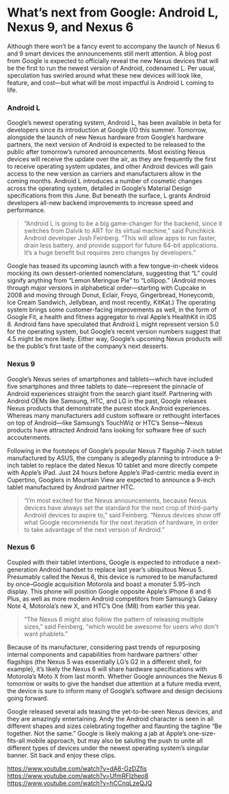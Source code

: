 # What’s next from Google: Android L, Nexus 9, and Nexus 6

Although there won’t be a fancy event to accompany the launch of Nexus 6 and 9 smart devices the announcements still merit attention. A blog post from Google is expected to officially reveal the new Nexus devices that will be the first to run the newest version of Android, codenamed L. Per usual, speculation has swirled around what these new devices will look like, feature, and cost—but what will be most impactful is Android L coming to life. 

### Android L

Google’s newest operating system, Android L, has been available in beta for developers since its introduction at Google I/O this summer. Tomorrow, alongside the launch of new Nexus hardware from Google’s hardware partners, the next version of Android is expected to be released to the public after tomorrow’s rumored announcements. Most existing Nexus devices will receive the update over the air, as they are frequently the first to receive operating system updates, and other Android devices will gain access to the new version as carriers and manufacturers allow in the coming months. Android L introduces a number of cosmetic changes across the operating system, detailed in Google’s Material Design specifications from this June. But beneath the surface, L grants Android developers all-new backend improvements to increase speed and performance.

> “Android L is going to be a big game-changer for the backend, since it switches from Dalvik to ART for its virtual machine,” said Punchkick Android developer Josh Feinberg. “This will allow apps to run faster, drain less battery, and provide support for future 64-bit applications. It’s a huge benefit but requires zero changes by developers.”

Google has teased its upcoming launch with a few tongue-in-cheek videos mocking its own dessert-oriented nomenclature, suggesting that “L” could signify anything from “Lemon Meringue Pie” to “Lollipop.” (Android moves through major versions in alphabetical order—starting with Cupcake in 2008 and moving through Donut, Eclair, Froyo, Gingerbread, Honeycomb, Ice Cream Sandwich, Jellybean, and most recently, KitKat.) The operating system brings some customer-facing improvements as well, in the form of Google Fit, a health and fitness aggregator to rival Apple’s HealthKit in iOS 8. Android fans have speculated that Android L might represent version 5.0 for the operating system, but Google’s recent version numbers suggest that 4.5 might be more likely. Either way, Google’s upcoming Nexus products will be the public’s first taste of the company’s next desserts.

### Nexus 9

Google’s Nexus series of smartphones and tablets—which have included five smartphones and three tablets to date—represent the pinnacle of Android experiences straight from the search giant itself. Partnering with Android OEMs like Samsung, HTC, and LG in the past, Google releases Nexus products that demonstrate the purest stock Android experiences. Whereas many manufacturers add custom software or rethought interfaces on top of Android—like Samsung’s TouchWiz or HTC’s Sense—Nexus products have attracted Android fans looking for software free of such accouterments.

Following in the footsteps of Google’s popular Nexus 7 flagship 7-inch tablet manufactured by ASUS, the company is allegedly planning to introduce a 9-inch tablet to replace the dated Nexus 10 tablet and more directly compete with Apple’s iPad. Just 24 hours before Apple’s iPad-centric media event in Cupertino, Googlers in Mountain View are expected to announce a 9-inch tablet manufactured by Android partner HTC.

> “I’m most excited for the Nexus announcements, because Nexus devices have always set the standard for the next crop of third-party Android devices to aspire to,” said Feinberg. “Nexus devices show off what Google recommends for the next iteration of hardware, in order to take advantage of the next version of Android.”

### Nexus 6

Coupled with their tablet intentions, Google is expected to introduce a next-generation Android handset to replace last year’s ubiquitous Nexus 5. Presumably called the Nexus 6, this device is rumored to be manufactured by once–Google acquisition Motorola and boast a monster 5.95-inch display. This phone will position Google opposite Apple’s iPhone 6 and 6 Plus, as well as more modern Android competitors from Samsung’s Galaxy Note 4, Motorola’s new X, and HTC’s One (M8) from earlier this year.

> “The Nexus 6 might also follow the pattern of releasing multiple sizes,” said Feinberg, “which would be awesome for users who don't want phablets.”

Because of its manufacturer, considering past trends of repurposing internal components and capabilities from hardware partners’ other flagships (the Nexus 5 was essentially LG’s G2 in a different shell, for example), it’s likely the Nexus 6 will share hardware specifications with Motorola’s Moto X from last month. Whether Google announces the Nexus 6 tomorrow or waits to give the handset due attention at a future media event, the device is sure to inform many of Google’s software and design decisions going forward.

Google released several ads teasing the yet-to-be-seen Nexus devices, and they are amazingly entertaining. Andy the Android character is seen in all different shapes and sizes celebrating together and flaunting the tagline “Be together. Not the same.” Google is likely making a jab at Apple’s one-size-fits-all mobile approach, but may also be saluting the push to unite all different types of devices under the newest operating system’s singular banner. Sit back and enjoy these clips.

https://www.youtube.com/watch?v=dA6-GzDZfis
https://www.youtube.com/watch?v=UfmRFIzheo8
https://www.youtube.com/watch?v=hCCnqLzeQJQ